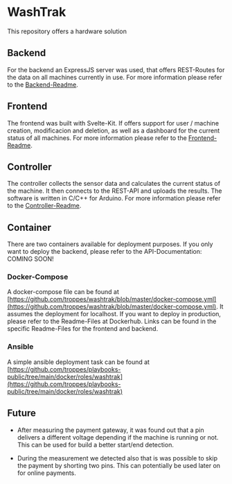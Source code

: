 # WashTrak

This repository offers a hardware solution 

## Backend

For the backend an ExpressJS server was used, that offers REST-Routes for the data on all machines currently in use. For more information please refer to the [Backend-Readme](https://github.com/troppes/washtrak/tree/master/backend).

## Frontend

The frontend was built with Svelte-Kit. If offers support for user / machine creation, modificacion and deletion, as well as a dashboard for the current status of all machines. For more information please refer to the [Frontend-Readme](https://github.com/troppes/washtrak/tree/master/frontend).

## Controller

The controller collects the sensor data and calculates the current status of the machine. It then connects to the REST-API and uploads the results. The software is written in C/C++ for Arduino. For more information please refer to the [Controller-Readme](https://github.com/troppes/washtrak/tree/master/controller).

## Container

There are two containers available for deployment purposes. If you only want to deploy the backend, please refer to the API-Documentation: COMING SOON!

### Docker-Compose

A docker-compose file can be found at [https://github.com/troppes/washtrak/blob/master/docker-compose.yml](https://github.com/troppes/washtrak/blob/master/docker-compose.yml). It assumes the deployment for localhost. If you want to deploy in production, please refer to the Readme-Files at Dockerhub. Links can be found in the specific Readme-Files for the frontend and backend.

### Ansible

A simple ansible deployment task can be found at [https://github.com/troppes/playbooks-public/tree/main/docker/roles/washtrak](https://github.com/troppes/playbooks-public/tree/main/docker/roles/washtrak)

## Future

- After measuring the payment gateway, it was found out that a pin delivers a different voltage depending if the machine is running or not. This can be used for build a better start/end detection.

- During the measurement we detected also that is was possible to skip the payment by shorting two pins. This can potentially be used later on for online payments.
